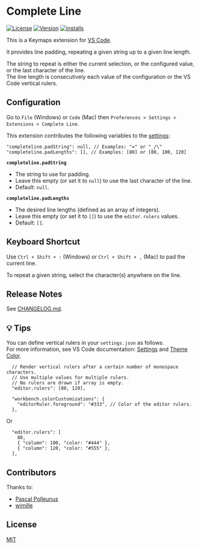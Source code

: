 # Complete Line

[![License](https://badgen.net/badge/license/MIT/blue)](https://opensource.org/licenses/mit-license.php)
[![Version](https://badgen.net/vs-marketplace/v/gdesnoues.complete-line)](https://marketplace.visualstudio.com/items?itemName=gdesnoues.complete-line)
[![installs](https://badgen.net/vs-marketplace/i/gdesnoues.complete-line)](https://marketplace.visualstudio.com/items?itemName=gdesnoues.complete-line)

This is a Keymaps extension for [VS Code](https://code.visualstudio.com/).

It provides line padding, repeating a given string up to a given line length.

The string to repeat is either the current selection, or the configured value, or the last character of the line.  
The line length is consecutively each value of the configuration or the VS Code vertical rulers.


## Configuration

Go to `File` (Windows) or `Code` (Mac) then `Preferences > Settings > Extensions > Complete Line`.

This extension contributes the following variables to the [settings](https://code.visualstudio.com/docs/getstarted/settings):

```
"completeline.padString": null, // Examples: "=" or "_/\"
"completeline.padLengths": [], // Examples: [80] or [80, 100, 120]
```

**`completeline.padString`** 
- The string to use for padding.
- Leave this empty (or set it to `null`) to use the last character of the line.
- Default: `null`.

**`completeline.padLengths`**
- The desired line lengths (defined as an array of integers).
- Leave this empty (or set it to `[]`) to use the `editor.rulers` values.
- Default: `[]`.


## Keyboard Shortcut

Use `Ctrl + Shift + :` (Windows) or `Ctrl + Shift + ,` (Mac) to pad the current line.

To repeat a given string, select the character(s) anywhere on the line.


## Release Notes

See [CHANGELOG.md](CHANGELOG.md).


## :bulb: Tips

You can define vertical rulers in your `settings.json` as follows.  
For more information, see VS Code documentation: [Settings](https://code.visualstudio.com/docs/getstarted/settings) and [Theme Color](https://code.visualstudio.com/api/references/theme-color).


```
  // Render vertical rulers after a certain number of monospace characters.
  // Use multiple values for multiple rulers.
  // No rulers are drawn if array is empty.
  "editor.rulers": [80, 120],

  "workbench.colorCustomizations": {
    "editorRuler.foreground": "#333", // Color of the editor rulers.
  },
```

Or

```
  "editor.rulers": [
    80,
    { "column": 100, "color: "#444" },
    { "column": 120, "color: "#555" },
  ],
```


## Contributors

Thanks to:

- [Pascal Polleunus](https://github.com/ppo)
- [wimille](https://github.com/wimille)


## License

[MIT](LICENSE)
